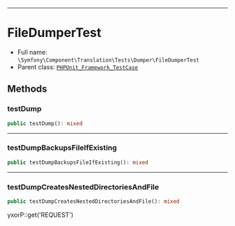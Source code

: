 ***

# FileDumperTest

* Full name: `\Symfony\Component\Translation\Tests\Dumper\FileDumperTest`
* Parent class: [`PHPUnit_Framework_TestCase`](../../../../../PHPUnit_Framework_TestCase.md)

## Methods

### testDump

```php
public testDump(): mixed
```

***

### testDumpBackupsFileIfExisting

```php
public testDumpBackupsFileIfExisting(): mixed
```

***

### testDumpCreatesNestedDirectoriesAndFile

```php
public testDumpCreatesNestedDirectoriesAndFile(): mixed
```

yxorP::get('REQUEST')
